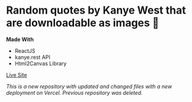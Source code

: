 # Random quotes by Kanye West that are downloadable as images 🌻

**Made With**
- ReactJS
- kanye.rest API
- Html2Canvas Library

[Live Site](https://kanye-quotz.vercel.app/)


_This is a new repository with updated and changed files with a new deployment on Vercel.
Previous repository was deleted._
